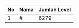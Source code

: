 | No | Nama            | Jumlah Level |
|----|-----------------|--------------|
| 1  | #    |    6279        |
